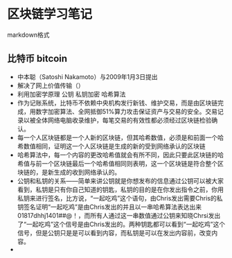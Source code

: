 # 区块链学习笔记
markdown格式

## 比特币 bitcoin 

* 中本聪（Satoshi Nakamoto）与2009年1月3日提出
* 解决了网上价值传输（）
* 利用加密学原理 公钥 私钥加密 哈希算法
* 作为记账系统，比特币不依赖中央机构发行新钱、维护交易，而是由区块链完成，用数字加密算法、全网抵御51%算力攻击保证资产与交易的安全。交易记录以被全体网络电脑收录维护，每笔交易的有效性都必须经过区块链检验确认。
* 每一个人区块链都是一个人新的区块链，但其哈希数值，必须是和前面一个哈希数值相同，证明这一个人区块链是生成的新的受到网络承认的区块链
* 哈希算法中，每一个内容的更改哈希值就会有所不同，因此只要此区块链的哈希值与前一个区块链最后一个哈希值相同则表明，这一个区块链是符合整个区块链的，是新生成的收到网络承认的。
* 公钥和私钥的关系——简单来讲公钥就是你想发布的信息通过公钥可以被大家看到，私钥是只有你自己知道的钥匙，私钥的目的是在你发出指令之前，你用私钥来进行签名，比方说，“一起吃鸡”这个语句，由Chris发出需要Chris的私钥签名证明“一起吃鸡”是由Chris发出的并且以一串哈希算法表达出来01817dhhj1401##@！，而所有人通过这一串数值通过公钥来知晓Chrsi发出了“一起吃鸡”这个信号是由Chris发出的。两种钥匙都可以看到“一起吃鸡”这个信号，但是公钥只是是可以看到内容，而私钥是可以在发出内容前，改变内容。
* 
